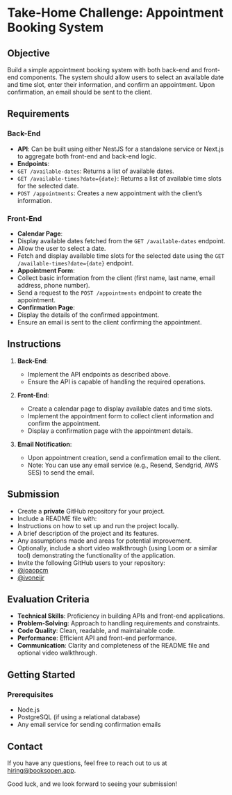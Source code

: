 # Take-Home Challenge: Appointment Booking System

## Objective
Build a simple appointment booking system with both back-end and front-end components. The system should allow users to select an available date and time slot, enter their information, and confirm an appointment. Upon confirmation, an email should be sent to the client.

## Requirements

### Back-End
-  **API**: Can be built using either NestJS for a standalone service or Next.js to aggregate both front-end and back-end logic.
-  **Endpoints**:
  - `GET /available-dates`: Returns a list of available dates.
  - `GET /available-times?date={date}`: Returns a list of available time slots for the selected date.
  - `POST /appointments`: Creates a new appointment with the client’s information.

### Front-End
-  **Calendar Page**:
  - Display available dates fetched from the `GET /available-dates` endpoint.
  - Allow the user to select a date.
  - Fetch and display available time slots for the selected date using the `GET /available-times?date={date}` endpoint.
-  **Appointment Form**:
  - Collect basic information from the client (first name, last name, email address, phone number).
  - Send a request to the `POST /appointments` endpoint to create the appointment.
-  **Confirmation Page**:
  - Display the details of the confirmed appointment.
  - Ensure an email is sent to the client confirming the appointment.

## Instructions

1. **Back-End**:
   - Implement the API endpoints as described above.
   - Ensure the API is capable of handling the required operations.

2. **Front-End**:
   - Create a calendar page to display available dates and time slots.
   - Implement the appointment form to collect client information and confirm the appointment.
   - Display a confirmation page with the appointment details.

3. **Email Notification**:
   - Upon appointment creation, send a confirmation email to the client.
   - Note: You can use any email service (e.g., Resend, Sendgrid, AWS SES) to send the email.

## Submission
-  Create a **private** GitHub repository for your project.
-  Include a README file with:
  - Instructions on how to set up and run the project locally.
  - A brief description of the project and its features.
  - Any assumptions made and areas for potential improvement.
-  Optionally, include a short video walkthrough (using Loom or a similar tool) demonstrating the functionality of the application.
-  Invite the following GitHub users to your repository:
  - [@joaopcm](https://github.com/joaopcm)
  - [@ivoneijr](https://github.com/ivoneijr)

## Evaluation Criteria
-  **Technical Skills**: Proficiency in building APIs and front-end applications.
-  **Problem-Solving**: Approach to handling requirements and constraints.
-  **Code Quality**: Clean, readable, and maintainable code.
-  **Performance**: Efficient API and front-end performance.
-  **Communication**: Clarity and completeness of the README file and optional video walkthrough.

## Getting Started
### Prerequisites
-  Node.js
-  PostgreSQL (if using a relational database)
-  Any email service for sending confirmation emails

## Contact

If you have any questions, feel free to reach out to us at [hiring@booksopen.app](mailto:hiring@booksopen.app).

Good luck, and we look forward to seeing your submission!